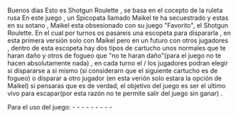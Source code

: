 Buenos dias 
Esto es Shotgun Roulette , se basa en el cocepto de la ruleta rusa 
En este juego , un Spicopata llamado Maikel te ha secuestrado y estas en su sotano , Maikel esta obsesionado con su juego "Favorito", el Shotgun Roulette. En el cual por turnos os pasareis una escopeta para dispararla , en esta primera versión solo con Maikel pero en un futuro con otros jugadores , dentro de esta escopeta hay dos tipos de cartucho unos normales que te haran daño y otros de fogueo que "no te haran daño"(para el juego no te hacen absolutamente nada) , en cada turno el / los jugadores podran elegir si dispararse a si mismo (si considerarn que el siguiente cartucho es de fogueo) o disparar a otro jugador (en esta verión solo estara la opción de Maikel) si pensaras que es de verdad, el objetivo del juego es ser el ultimo vivo para escapar(por esta razón no te permite salir del juego sin ganar) .

Para el uso del juego:
    -
    -
    -
    -
    -
    -
    -
    -
    -
    